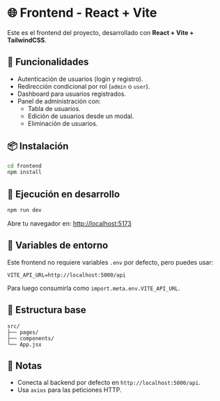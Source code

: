 # 🌐 Frontend - React + Vite

Este es el frontend del proyecto, desarrollado con **React + Vite + TailwindCSS**. 

## 🚀 Funcionalidades

- Autenticación de usuarios (login y registro).
- Redirección condicional por rol (`admin` o `user`).
- Dashboard para usuarios registrados.
- Panel de administración con:
  - Tabla de usuarios.
  - Edición de usuarios desde un modal.
  - Eliminación de usuarios.

## 📦 Instalación

```bash
cd frontend
npm install
```

## 🧪 Ejecución en desarrollo

```bash
npm run dev
```

Abre tu navegador en: [http://localhost:5173](http://localhost:5173)

## 🔐 Variables de entorno

Este frontend no requiere variables `.env` por defecto, pero puedes usar:

```env
VITE_API_URL=http://localhost:5000/api
```

Para luego consumirla como `import.meta.env.VITE_API_URL`.

## 📁 Estructura base

```
src/
├── pages/
├── components/
└── App.jsx
```

## 📝 Notas

- Conecta al backend por defecto en `http://localhost:5000/api`.
- Usa `axios` para las peticiones HTTP.
